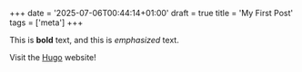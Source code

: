 +++
date = '2025-07-06T00:44:14+01:00'
draft = true
title = 'My First Post'
tags = ['meta']
+++

This is **bold** text, and this is *emphasized* text.

Visit the [Hugo](https://gohugo.io) website!